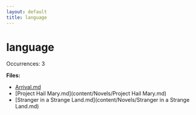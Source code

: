 ```yaml
---
layout: default
title: language
---
```

# language

Occurrences: 3

**Files:**

- [Arrival.md](content/Movies/Arrival.md)
- [Project Hail Mary.md](content/Novels/Project Hail Mary.md)
- [Stranger in a Strange Land.md](content/Novels/Stranger in a Strange Land.md)
